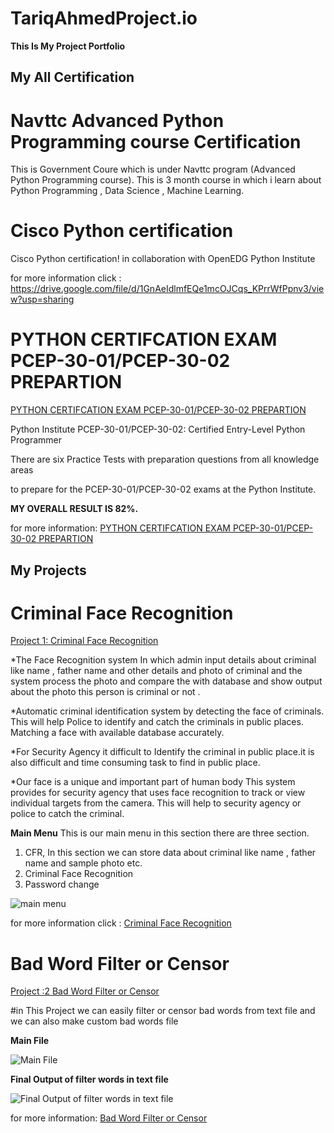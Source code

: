 # TariqAhmedProject.io
**This Is My Project Portfolio**

## My All Certification
# Navttc Advanced Python Programming course Certification
 This is Government Coure which is under Navttc  program  (Advanced Python Programming course).
 This is 3 month course in which i learn about Python Programming , Data Science , Machine Learning.

 # Cisco Python certification
Cisco Python certification! in collaboration with OpenEDG Python Institute 

for more information click : https://drive.google.com/file/d/1GnAeIdlmfEQe1mcOJCqs_KPrrWfPpnv3/view?usp=sharing

# PYTHON CERTIFCATION EXAM PCEP-30-01/PCEP-30-02 PREPARTION

[PYTHON CERTIFCATION EXAM PCEP-30-01/PCEP-30-02 PREPARTION](https://www.udemy.com/course/pcep-certification-python-exam-practice-tests/)


Python Institute PCEP-30-01/PCEP-30-02: Certified Entry-Level Python Programmer

There are six Practice Tests with preparation questions from all knowledge areas

to prepare for the PCEP-30-01/PCEP-30-02 exams at the Python Institute.

**MY OVERALL RESULT IS 82%.**

for more information:
[PYTHON CERTIFCATION EXAM PCEP-30-01/PCEP-30-02 PREPARTION](https://github.com/tariqahmedproject/python-udemy-test)

## My Projects 
# Criminal Face Recognition


[Project 1: Criminal Face Recognition](https://github.com/tariqahmedproject/Criminal-Face-Recognition)

*The Face Recognition system In which admin input details about criminal like name , father name and other details and photo of criminal and the system process the photo and compare the with database and show output about the photo this person is criminal or not .

*Automatic criminal identification system  by  detecting  the  face  of  criminals. This will help Police to identify and catch the criminals in public places. Matching a face with available database accurately.

*For Security Agency it difficult to Identify the criminal in public place.it is also difficult and time consuming task to find in public place. 

*Our face is a unique and important part of human body This system provides for security agency that uses face recognition to track or view individual targets from the camera. This will help to security agency or police to catch the criminal.

**Main Menu**
This is our main menu in this section there are three section.

1) CFR, In this section we can store data about criminal like name , father name and sample photo etc.
2) Criminal Face Recognition
3) Password change

![main menu](https://user-images.githubusercontent.com/104884506/195243230-1bb89513-28a5-4075-bac7-bfbd8551c4cd.JPG)

for more information click : [Criminal Face Recognition](https://github.com/tariqahmedproject/Criminal-Face-Recognition)




# Bad Word Filter or Censor


[Project :2 Bad Word Filter or Censor](https://github.com/tariqahmedproject/Filter_Bad_words)

#in This Project we can easily filter or censor bad words from text file and we can also make custom bad words file 

**Main File**

![Main File](https://user-images.githubusercontent.com/104884506/195244082-309c9b09-69b6-4873-b72e-7ce4407eeff8.JPG)





**Final Output of filter words in text file**



![Final Output of filter words in text file](https://user-images.githubusercontent.com/104884506/195245425-3d5bd402-17ad-4d9c-865b-7a406fa08f8a.JPG)

for more information: [Bad Word Filter or Censor](https://github.com/tariqahmedproject/Filter_Bad_words)





 

